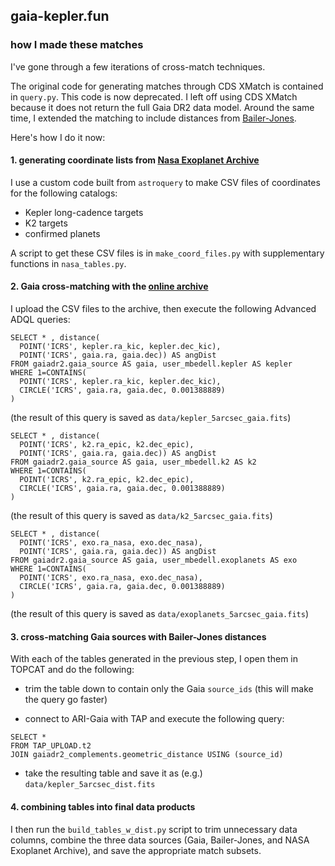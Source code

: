 ## gaia-kepler.fun

### how I made these matches

I've gone through a few iterations of cross-match techniques.

The original code for generating matches through CDS XMatch is contained in `query.py`. This code is now deprecated. I left off using CDS XMatch because it does not return the full Gaia DR2 data model. Around the same time, I extended the matching to include distances from [Bailer-Jones](https://arxiv.org/abs/1804.10121).

Here's how I do it now:

#### 1. generating coordinate lists from [Nasa Exoplanet Archive](https://exoplanetarchive.ipac.caltech.edu/)

I use a custom code built from `astroquery` to make CSV files of coordinates for the following catalogs:

- Kepler long-cadence targets
- K2 targets
- confirmed planets

A script to get these CSV files is in `make_coord_files.py` with supplementary functions in `nasa_tables.py`.

#### 2. Gaia cross-matching with the [online archive](http://gea.esac.esa.int/archive/)

I upload the CSV files to the archive, then execute the following Advanced ADQL queries:
```
SELECT * , distance(
  POINT('ICRS', kepler.ra_kic, kepler.dec_kic),
  POINT('ICRS', gaia.ra, gaia.dec)) AS angDist
FROM gaiadr2.gaia_source AS gaia, user_mbedell.kepler AS kepler
WHERE 1=CONTAINS(
  POINT('ICRS', kepler.ra_kic, kepler.dec_kic),
  CIRCLE('ICRS', gaia.ra, gaia.dec, 0.001388889)
)
```
(the result of this query is saved as `data/kepler_5arcsec_gaia.fits`)

```
SELECT * , distance(
  POINT('ICRS', k2.ra_epic, k2.dec_epic),
  POINT('ICRS', gaia.ra, gaia.dec)) AS angDist
FROM gaiadr2.gaia_source AS gaia, user_mbedell.k2 AS k2
WHERE 1=CONTAINS(
  POINT('ICRS', k2.ra_epic, k2.dec_epic),
  CIRCLE('ICRS', gaia.ra, gaia.dec, 0.001388889)
)
```
(the result of this query is saved as `data/k2_5arcsec_gaia.fits`)

```
SELECT * , distance(
  POINT('ICRS', exo.ra_nasa, exo.dec_nasa),
  POINT('ICRS', gaia.ra, gaia.dec)) AS angDist
FROM gaiadr2.gaia_source AS gaia, user_mbedell.exoplanets AS exo
WHERE 1=CONTAINS(
  POINT('ICRS', exo.ra_nasa, exo.dec_nasa),
  CIRCLE('ICRS', gaia.ra, gaia.dec, 0.001388889)
)
```
(the result of this query is saved as `data/exoplanets_5arcsec_gaia.fits`)

#### 3. cross-matching Gaia sources with Bailer-Jones distances

With each of the tables generated in the previous step, I open them in TOPCAT and do the following:

- trim the table down to contain only the Gaia `source_ids` (this will make the query go faster)

- connect to ARI-Gaia with TAP and execute the following query:
```
SELECT *
FROM TAP_UPLOAD.t2
JOIN gaiadr2_complements.geometric_distance USING (source_id)
```

- take the resulting table and save it as (e.g.) `data/kepler_5arcsec_dist.fits`

#### 4. combining tables into final data products

I then run the `build_tables_w_dist.py` script to trim unnecessary data columns, combine the three data sources (Gaia, Bailer-Jones, and NASA Exoplanet Archive), and save the appropriate match subsets.